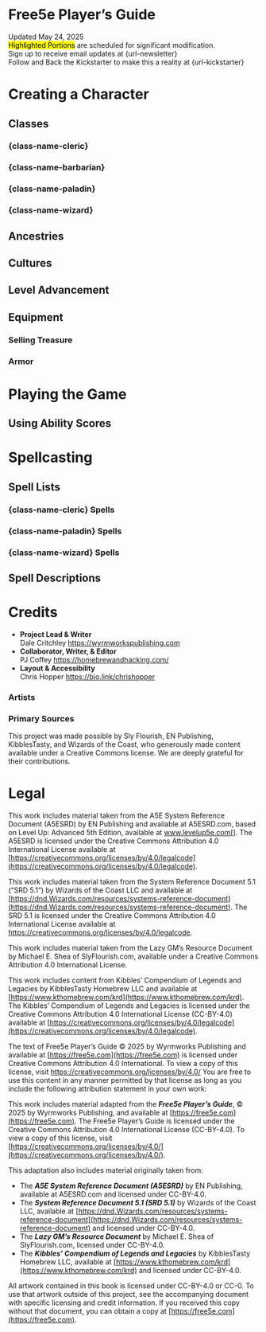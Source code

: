 # Free5e Player’s Guide

Updated May 24, 2025\
<mark>Highlighted Portions</mark> are scheduled for significant modification.\
Sign up to receive email updates at {url-newsletter}\
Follow and Back the Kickstarter to make this a reality at {url-kickstarter}

# Creating a Character

## Classes

### {class-name-cleric}

### {class-name-barbarian}

### {class-name-paladin}

### {class-name-wizard}

## Ancestries

## Cultures

## Level Advancement

## Equipment

### Selling Treasure

### Armor

# Playing the Game

## Using Ability Scores

# Spellcasting

## Spell Lists

### {class-name-cleric} Spells

### {class-name-paladin} Spells

### {class-name-wizard} Spells

## Spell Descriptions

# Credits
* **Project Lead & Writer**\
Dale Critchley https://wyrmworkspublishing.com 
* **Collaborator, Writer, & Editor**\
PJ Coffey https://homebrewandhacking.com/ 
* **Layout & Accessibility**\
Chris Hopper https://bio.link/chrishopper 

### Artists

### Primary Sources
This project was made possible by Sly Flourish, EN Publishing, KibblesTasty, and Wizards of the Coast, who generously made content available under a Creative Commons license.
We are deeply grateful for their contributions.

# Legal
This work includes material taken from the A5E System Reference Document (A5ESRD) by EN Publishing and available at A5ESRD.com, based on Level Up: Advanced 5th Edition, available at www.levelup5e.com[].
The A5ESRD is licensed under the Creative Commons Attribution 4.0 International License available at [https://creativecommons.org/licenses/by/4.0/legalcode](https://creativecommons.org/licenses/by/4.0/legalcode).

This work includes material taken from the System Reference Document 5.1 (“SRD 5.1”) by Wizards of the Coast LLC and available at [https://dnd.Wizards.com/resources/systems-reference-document](https://dnd.Wizards.com/resources/systems-reference-document).
The SRD 5.1 is licensed under the Creative Commons Attribution 4.0 International License available at https://creativecommons.org/licenses/by/4.0/legalcode.

This work includes material taken from the Lazy GM’s Resource Document by Michael E. Shea of SlyFlourish.com, available under a Creative Commons Attribution 4.0 International License.

This work includes content from Kibbles’ Compendium of Legends and Legacies by KibblesTasty Homebrew LLC and available at [https://www.kthomebrew.com/krd](https://www.kthomebrew.com/krd).
The Kibbles’ Compendium of Legends and Legacies is licensed under the Creative Commons Attribution 4.0 International License (CC-BY-4.0) available at [https://creativecommons.org/licenses/by/4.0/legalcode](https://creativecommons.org/licenses/by/4.0/legalcode).

The text of Free5e Player’s Guide © 2025 by Wyrmworks Publishing and available at [https://free5e.com](https://free5e.com) is licensed under Creative Commons Attribution 4.0 International.
To view a copy of this license, visit https://creativecommons.org/licenses/by/4.0/ 
You are free to use this content in any manner permitted by that license as long as you include the following attribution statement in your own work:

This work includes material adapted from the ***Free5e Player’s Guide***, © 2025 by Wyrmworks Publishing, and available at [https://free5e.com](https://free5e.com).
The Free5e Player’s Guide is licensed under the Creative Commons Attribution 4.0 International License (CC-BY-4.0).
To view a copy of this license, visit [https://creativecommons.org/licenses/by/4.0/](https://creativecommons.org/licenses/by/4.0/).

This adaptation also includes material originally taken from:

* The ***A5E System Reference Document (A5ESRD)*** by EN Publishing, available at A5ESRD.com and licensed under CC-BY-4.0.
* The ***System Reference Document 5.1 (SRD 5.1)*** by Wizards of the Coast LLC, available at [https://dnd.Wizards.com/resources/systems-reference-document](https://dnd.Wizards.com/resources/systems-reference-document) and licensed under CC-BY-4.0.
* The ***Lazy GM’s Resource Document*** by Michael E. Shea of SlyFlourish.com, licensed under CC-BY-4.0.
* The ***Kibbles’ Compendium of Legends and Legacies*** by KibblesTasty Homebrew LLC, available at [https://www.kthomebrew.com/krd](https://www.kthomebrew.com/krd) and licensed under CC-BY-4.0.

All artwork contained in this book is licensed under CC-BY-4.0 or CC-0. To use that artwork outside of this project, see the accompanying document with specific licensing and credit information.
If you received this copy without that document, you can obtain a copy at [https://free5e.com](https://free5e.com).
